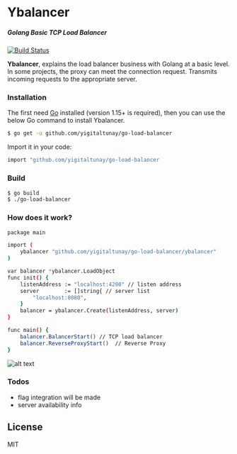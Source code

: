 # Ybalancer
##### Golang Basic TCP Load Balancer
[![Build Status](https://travis-ci.org/joemccann/dillinger.svg?branch=master)](https://github.com/yigitaltunay/go-load-balancer)

**Ybalancer**,  explains the load balancer business with Golang at a basic level. In some projects, the proxy can meet the connection request. Transmits incoming requests to the appropriate server.

### Installation
The first need [Go](https://golang.org/) installed (version 1.15+ is required), then you can use the below Go command to install Ybalancer.
```sh
$ go get -u github.com/yigitaltunay/go-load-balancer
```
Import it in your code:
```sh
import "github.com/yigitaltunay/go-load-balancer
```

### Build

```sh
$ go build
$ ./go-load-balancer
```
### How does it work?

```sh
package main

import (
	ybalancer "github.com/yigitaltunay/go-load-balancer/ybalancer"
)

var balancer *ybalancer.LoadObject
func init() {
	listenAddress := "localhost:4200" // listen address
	server        := []string{ // server list
		"localhost:8080",
	}
	balancer = ybalancer.Create(listenAddress, server)
}

func main() {
	balancer.BalancerStart() // TCP load balancer
	balancer.ReverseProxyStart()  // Reverse Proxy 
}

```

![alt text](https://i.ibb.co/mJqDTJP/image.png?raw=true "Ybalancer")

### Todos

 - flag integration will be made 
 - server availability info

License
----
MIT



